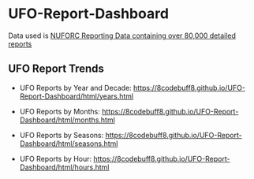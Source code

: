 # UFO-Report-Dashboard

Data used is [NUFORC Reporting Data containing over 80,000 detailed reports](https://www.kaggle.com/NUFORC/ufo-sightings)

## UFO Report Trends
* UFO Reports by Year and Decade:
https://8codebuff8.github.io/UFO-Report-Dashboard/html/years.html

* UFO Reports by Months:
https://8codebuff8.github.io/UFO-Report-Dashboard/html/months.html

* UFO Reports by Seasons:
https://8codebuff8.github.io/UFO-Report-Dashboard/html/seasons.html

* UFO Reports by Hour:
https://8codebuff8.github.io/UFO-Report-Dashboard/html/hours.html
